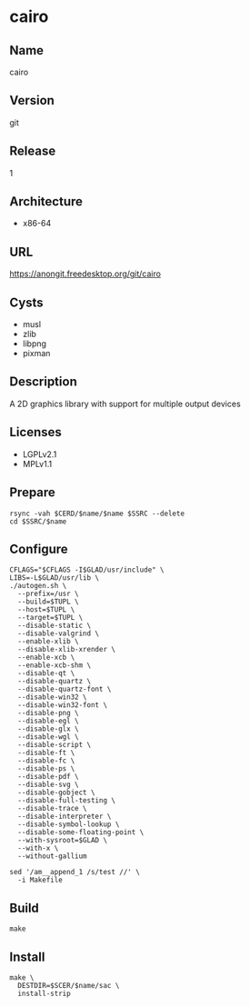# cairo

## Name
cairo

## Version
git

## Release
1

## Architecture
* x86-64

## URL
https://anongit.freedesktop.org/git/cairo

## Cysts
* musl
* zlib
* libpng
* pixman

## Description
A 2D graphics library with support for multiple output devices

## Licenses
* LGPLv2.1
* MPLv1.1

## Prepare
```shell
rsync -vah $CERD/$name/$name $SSRC --delete
cd $SSRC/$name
```

## Configure
```shell
CFLAGS="$CFLAGS -I$GLAD/usr/include" \
LIBS=-L$GLAD/usr/lib \
./autogen.sh \
  --prefix=/usr \
  --build=$TUPL \
  --host=$TUPL \
  --target=$TUPL \
  --disable-static \
  --disable-valgrind \
  --enable-xlib \
  --disable-xlib-xrender \
  --enable-xcb \
  --enable-xcb-shm \
  --disable-qt \
  --disable-quartz \
  --disable-quartz-font \
  --disable-win32 \
  --disable-win32-font \
  --disable-png \
  --disable-egl \
  --disable-glx \
  --disable-wgl \
  --disable-script \
  --disable-ft \
  --disable-fc \
  --disable-ps \
  --disable-pdf \
  --disable-svg \
  --disable-gobject \
  --disable-full-testing \
  --disable-trace \
  --disable-interpreter \
  --disable-symbol-lookup \
  --disable-some-floating-point \
  --with-sysroot=$GLAD \
  --with-x \
  --without-gallium
```

```shell
sed '/am__append_1 /s/test //' \
  -i Makefile
```

## Build
```shell
make
```

## Install
```shell
make \
  DESTDIR=$SCER/$name/sac \
  install-strip
```
